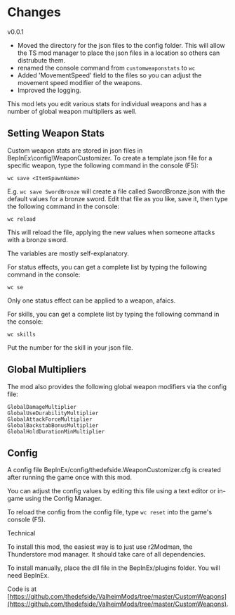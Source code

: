 ﻿# Changes
v0.0.1
 - Moved the directory for the json files to the config folder. This will allow the TS mod manager to place the json files in a location so others can distrubute them.
 - renamed the console command from `customweaponstats` to `wc`
 - Added 'MovementSpeed' field to the files so you can adjust the movement speed modifier of the weapons.
 - Improved the logging.

This mod lets you edit various stats for individual weapons and has a number of global weapon multipliers as well.

## Setting Weapon Stats

Custom weapon stats are stored in json files in BepInEx\config\WeaponCustomizer. To create a template json file for a specific weapon, type the following command in the console (F5):

`wc save <ItemSpawnName>`

E.g. `wc save SwordBronze` will create a file called SwordBronze.json with the default values for a bronze sword.  Edit that file as you like, save it, then type the following command in the console:

`wc reload`

This will reload the file, applying the new values when someone attacks with a bronze sword.

The variables are mostly self-explanatory.

For status effects, you can get a complete list by typing the following command in the console:

`wc se`

Only one status effect can be applied to a weapon, afaics.

For skills, you can get a complete list by typing the following command in the console:

`wc skills`

Put the number for the skill in your json file.

## Global Multipliers

The mod also provides the following global weapon modifiers via the config file:
```
GlobalDamageMultiplier
GlobalUseDurabilityMultiplier
GlobalAttackForceMultiplier
GlobalBackstabBonusMultiplier
GlobalHoldDurationMinMultiplier
```

## Config

A config file BepInEx/config/thedefside.WeaponCustomizer.cfg is created after running the game once with this mod.

You can adjust the config values by editing this file using a text editor or in-game using the Config Manager﻿.

To reload the config from the config file, type `wc reset` into the game's console (F5).


Technical

To install this mod, the easiest way is to just use r2Modman, the Thunderstore mod manager. It should take care of all dependencies.

To install manually, place the dll file in the BepInEx/plugins folder. You will need BepInEx.

Code is at [https://github.com/thedefside/ValheimMods/tree/master/CustomWeapons](https://github.com/thedefside/ValheimMods/tree/master/CustomWeapons).
